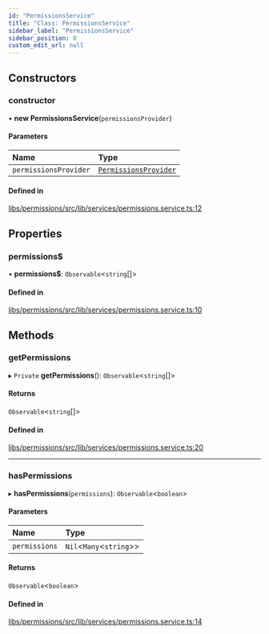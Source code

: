 ```yaml
---
id: "PermissionsService"
title: "Class: PermissionsService"
sidebar_label: "PermissionsService"
sidebar_position: 0
custom_edit_url: null
---
```


## Constructors

### constructor

• **new PermissionsService**(`permissionsProvider`)

#### Parameters

| Name | Type |
| :------ | :------ |
| `permissionsProvider` | [`PermissionsProvider`](../interfaces/PermissionsProvider) |

#### Defined in

[libs/permissions/src/lib/services/permissions.service.ts:12](https://github.com/cognizone/ng-cognizone/blob/0401c67/libs/permissions/src/lib/services/permissions.service.ts#L12)

## Properties

### permissions$

• **permissions$**: `Observable`<`string`[]\>

#### Defined in

[libs/permissions/src/lib/services/permissions.service.ts:10](https://github.com/cognizone/ng-cognizone/blob/0401c67/libs/permissions/src/lib/services/permissions.service.ts#L10)

## Methods

### getPermissions

▸ `Private` **getPermissions**(): `Observable`<`string`[]\>

#### Returns

`Observable`<`string`[]\>

#### Defined in

[libs/permissions/src/lib/services/permissions.service.ts:20](https://github.com/cognizone/ng-cognizone/blob/0401c67/libs/permissions/src/lib/services/permissions.service.ts#L20)

___

### hasPermissions

▸ **hasPermissions**(`permissions`): `Observable`<`boolean`\>

#### Parameters

| Name | Type |
| :------ | :------ |
| `permissions` | `Nil`<`Many`<`string`\>\> |

#### Returns

`Observable`<`boolean`\>

#### Defined in

[libs/permissions/src/lib/services/permissions.service.ts:14](https://github.com/cognizone/ng-cognizone/blob/0401c67/libs/permissions/src/lib/services/permissions.service.ts#L14)
